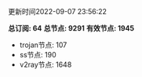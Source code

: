 更新时间2022-09-07 23:56:22

**总订阅: 64**
**总节点: 9291**
**有效节点: 1945**
- trojan节点: 107
- ss节点: 190
- v2ray节点: 1648
